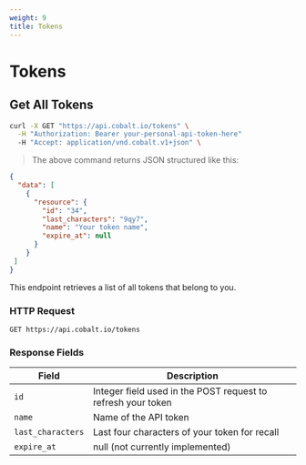 ```yaml
---
weight: 9
title: Tokens
---
```


# Tokens

## Get All Tokens

```sh
curl -X GET "https://api.cobalt.io/tokens" \
  -H "Authorization: Bearer your-personal-api-token-here"
  -H "Accept: application/vnd.cobalt.v1+json" \
```

> The above command returns JSON structured like this:

```json
{
  "data": [
    {
      "resource": {
        "id": "34",
        "last_characters": "9qy7",
        "name": "Your token name",
        "expire_at": null
      }
    }
 ]
}
```

This endpoint retrieves a list of all tokens that belong to you.

### HTTP Request

`GET https://api.cobalt.io/tokens`

### Response Fields

| Field             | Description                                                  |
|-------------------|--------------------------------------------------------------|
| `id`              | Integer field used in the POST request to refresh your token |
| `name`            | Name of the API token                                        |
| `last_characters` | Last four characters of your token for recall                |
| `expire_at`       | null (not currently implemented)                             |
